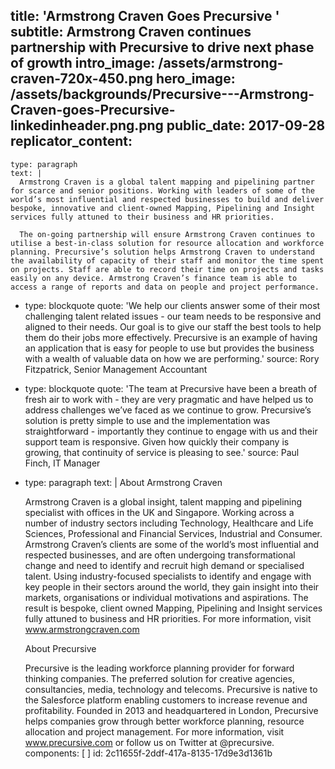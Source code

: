 title: 'Armstrong Craven Goes Precursive '
subtitle: Armstrong Craven continues partnership with Precursive to drive next phase of growth
intro_image: /assets/armstrong-craven-720x-450.png
hero_image: /assets/backgrounds/Precursive---Armstrong-Craven-goes-Precursive-linkedinheader.png.png
public_date: 2017-09-28
replicator_content:
  - 
    type: paragraph
    text: |
      Armstrong Craven is a global talent mapping and pipelining partner for scarce and senior positions. Working with leaders of some of the world’s most influential and respected businesses to build and deliver bespoke, innovative and client-owned Mapping, Pipelining and Insight services fully attuned to their business and HR priorities.
      
      The on-going partnership will ensure Armstrong Craven continues to utilise a best-in-class solution for resource allocation and workforce planning. Precursive’s solution helps Armstrong Craven to understand the availability of capacity of their staff and monitor the time spent on projects. Staff are able to record their time on projects and tasks easily on any device. Armstrong Craven’s finance team is able to access a range of reports and data on people and project performance.
  - 
    type: blockquote
    quote: 'We help our clients answer some of their most challenging talent related issues - our team needs to be responsive and aligned to their needs. Our goal is to give our staff the best tools to help them do their jobs more effectively. Precursive is an example of having an application that is easy for people to use but provides the business with a wealth of valuable data on how we are performing.'
    source: Rory Fitzpatrick, Senior Management Accountant
  - 
    type: blockquote
    quote: 'The team at Precursive have been a breath of fresh air to work with - they are very pragmatic and have helped us to address challenges we’ve faced as we continue to grow. Precursive’s solution is pretty simple to use and the implementation was straightforward - importantly they continue to engage with us and their support team is responsive. Given how quickly their company is growing, that continuity of service is pleasing to see.'
    source: Paul Finch, IT Manager
  - 
    type: paragraph
    text: |
      About Armstrong Craven
      
      Armstrong Craven is a global insight, talent mapping and pipelining specialist with offices in the UK and Singapore. Working across a number of industry sectors including Technology, Healthcare and Life Sciences, Professional and Financial Services, Industrial and Consumer. Armstrong Craven’s clients are some of the world’s most influential and respected businesses, and are often undergoing transformational change and need to identify and recruit high demand or specialised talent. Using industry-focused specialists to identify and engage with key people in their sectors around the world, they gain insight into their markets, organisations or individual motivations and aspirations. The result is bespoke, client owned Mapping, Pipelining and Insight services fully attuned to business and HR priorities. For more information, visit www.armstrongcraven.com
      
      About Precursive
      
      Precursive is the leading workforce planning provider for forward thinking companies. The preferred solution for creative agencies, consultancies, media, technology and telecoms. Precursive is native to the Salesforce platform enabling customers to increase revenue and profitability.
      Founded in 2013 and headquartered in London, Precursive helps companies grow through better workforce planning, resource allocation and project management.
      For more information, visit www.precursive.com or follow us on Twitter at @precursive.
components: [ ]
id: 2c11655f-2ddf-417a-8135-17d9e3d1361b
